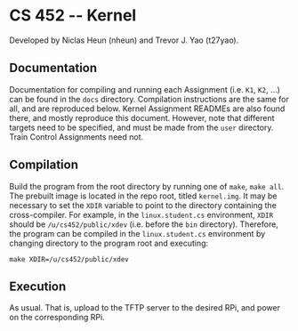 # CS 452 -- Kernel
Developed by Niclas Heun (nheun) and Trevor J. Yao (t27yao).

## Documentation
Documentation for compiling and running each Assignment (i.e. `K1`, `K2`, ...) can be
found in the `docs` directory.
Compilation instructions are the same for all, and are reproduced below.
Kernel Assignment READMEs are also found there, and mostly reproduce this document.
However, note that different targets need to be specified, 
and must be made from the `user` directory. Train Control Assignments need not.

## Compilation
Build the program from the root directory by running one of `make`, `make all`.
The prebuilt image is located in the repo root, titled `kernel.img`.
It may be necessary to set the `XDIR` variable to point to the directory containing the cross-compiler.
For example, in the `linux.student.cs` environment, `XDIR` should be `/u/cs452/public/xdev` (i.e. before the `bin` directory). Therefore, the program can be compiled in the `linux.student.cs` environment by changing directory to the program root and executing:
```
make XDIR=/u/cs452/public/xdev
```

## Execution
As usual. That is, upload to the TFTP server to the desired RPi, and power on the corresponding RPi.
